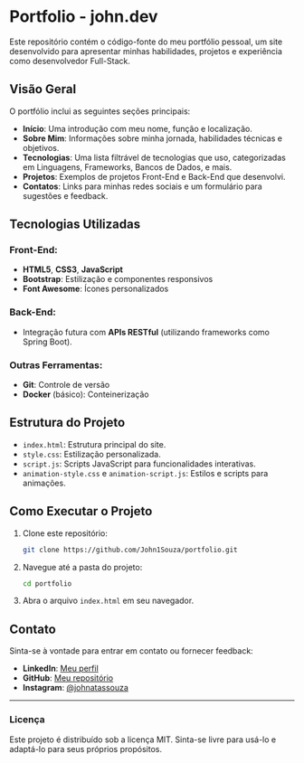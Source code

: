 # Portfolio - john.dev

Este repositório contém o código-fonte do meu portfólio pessoal, um site desenvolvido para apresentar minhas habilidades, projetos e experiência como desenvolvedor Full-Stack.

## Visão Geral

O portfólio inclui as seguintes seções principais:
- **Início**: Uma introdução com meu nome, função e localização.
- **Sobre Mim**: Informações sobre minha jornada, habilidades técnicas e objetivos.
- **Tecnologias**: Uma lista filtrável de tecnologias que uso, categorizadas em Linguagens, Frameworks, Bancos de Dados, e mais.
- **Projetos**: Exemplos de projetos Front-End e Back-End que desenvolvi.
- **Contatos**: Links para minhas redes sociais e um formulário para sugestões e feedback.

## Tecnologias Utilizadas

### Front-End:
- **HTML5**, **CSS3**, **JavaScript**
- **Bootstrap**: Estilização e componentes responsivos
- **Font Awesome**: Ícones personalizados

### Back-End:
- Integração futura com **APIs RESTful** (utilizando frameworks como Spring Boot).

### Outras Ferramentas:
- **Git**: Controle de versão
- **Docker** (básico): Conteinerização

## Estrutura do Projeto

- `index.html`: Estrutura principal do site.
- `style.css`: Estilização personalizada.
- `script.js`: Scripts JavaScript para funcionalidades interativas.
- `animation-style.css` e `animation-script.js`: Estilos e scripts para animações.

## Como Executar o Projeto

1. Clone este repositório:
   ```bash
   git clone https://github.com/John1Souza/portfolio.git
   ```

2. Navegue até a pasta do projeto:
   ```bash
   cd portfolio
   ```

3. Abra o arquivo `index.html` em seu navegador.

## Contato

Sinta-se à vontade para entrar em contato ou fornecer feedback:

- **LinkedIn**: [Meu perfil](https://www.linkedin.com/in/johnatas-pereira-de-souza-7153b3240/)
- **GitHub**: [Meu repositório](https://github.com/John1Souza)
- **Instagram**: [@johnatassouza](https://www.instagram.com/johnatassouza/)

---

### Licença

Este projeto é distribuído sob a licença MIT. Sinta-se livre para usá-lo e adaptá-lo para seus próprios propósitos.
